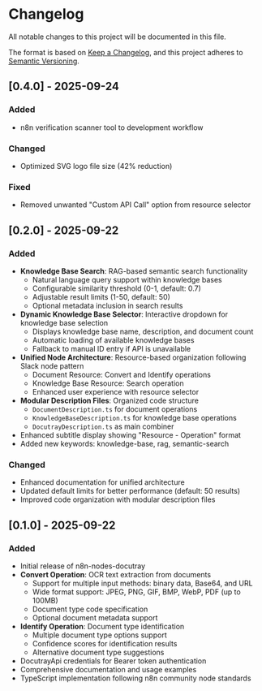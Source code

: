 # Changelog

All notable changes to this project will be documented in this file.

The format is based on [Keep a Changelog](https://keepachangelog.com/en/1.0.0/),
and this project adheres to [Semantic Versioning](https://semver.org/spec/v2.0.0.html).

## [0.4.0] - 2025-09-24

### Added
- n8n verification scanner tool to development workflow

### Changed
- Optimized SVG logo file size (42% reduction)

### Fixed
- Removed unwanted "Custom API Call" option from resource selector

## [0.2.0] - 2025-09-22

### Added
- **Knowledge Base Search**: RAG-based semantic search functionality
  - Natural language query support within knowledge bases
  - Configurable similarity threshold (0-1, default: 0.7)
  - Adjustable result limits (1-50, default: 50)
  - Optional metadata inclusion in search results
- **Dynamic Knowledge Base Selector**: Interactive dropdown for knowledge base selection
  - Displays knowledge base name, description, and document count
  - Automatic loading of available knowledge bases
  - Fallback to manual ID entry if API is unavailable
- **Unified Node Architecture**: Resource-based organization following Slack node pattern
  - Document Resource: Convert and Identify operations
  - Knowledge Base Resource: Search operation
  - Enhanced user experience with resource selector
- **Modular Description Files**: Organized code structure
  - `DocumentDescription.ts` for document operations
  - `KnowledgeBaseDescription.ts` for knowledge base operations
  - `DocutrayDescription.ts` as main combiner
- Enhanced subtitle display showing "Resource - Operation" format
- Added new keywords: knowledge-base, rag, semantic-search

### Changed
- Enhanced documentation for unified architecture
- Updated default limits for better performance (default: 50 results)
- Improved code organization with modular description files

## [0.1.0] - 2025-09-22

### Added
- Initial release of n8n-nodes-docutray
- **Convert Operation**: OCR text extraction from documents
  - Support for multiple input methods: binary data, Base64, and URL
  - Wide format support: JPEG, PNG, GIF, BMP, WebP, PDF (up to 100MB)
  - Document type code specification
  - Optional document metadata support
- **Identify Operation**: Document type identification
  - Multiple document type options support
  - Confidence scores for identification results
  - Alternative document type suggestions
- DocutrayApi credentials for Bearer token authentication
- Comprehensive documentation and usage examples
- TypeScript implementation following n8n community node standards